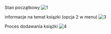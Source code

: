Stan początkowy
![1](https://github.com/Oliwia000/ksiazki/assets/152185830/aec1c067-d4bc-4b1f-9cd1-4f77105c8566)

informacje na temat ksiązki (opcja 2 w menu)
![3](https://github.com/Oliwia000/ksiazki/assets/152185830/eb812c68-3fdc-4f8d-a7a5-9b33c367ea83)

Proces dodawania książki
![4](https://github.com/Oliwia000/ksiazki/assets/152185830/c87481b7-d61c-4f54-8e84-78cc825a3644)
